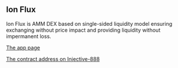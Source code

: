 ## Ion Flux

Ion Flux is AMM DEX based on single-sided liquidity model ensuring exchanging without price impact and providing liquidity without impermanent loss.

[The app page](https://ionflux.fun)

[The contract address on Injective-888](https://testnet.explorer.injective.network/contract/inj10p8kxh7guydd4mq9d25pux0dk533g42fgcnvkj/?tab=initMsg)
